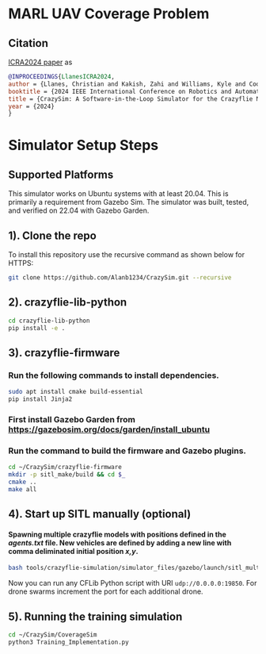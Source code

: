 # MARL UAV Coverage Problem

## Citation
[ICRA2024 paper](https://coogan.ece.gatech.edu/papers/pdf/llanes2024crazysim.pdf) as


```bibtex
@INPROCEEDINGS{LlanesICRA2024,
author = {Llanes, Christian and Kakish, Zahi and Williams, Kyle and Coogan, Samuel},
booktitle = {2024 IEEE International Conference on Robotics and Automation (ICRA)}, 
title = {CrazySim: A Software-in-the-Loop Simulator for the Crazyflie Nano Quadrotor},
year = {2024}
}
```

# Simulator Setup Steps

## Supported Platforms
This simulator works on Ubuntu systems with at least 20.04. This is primarily a requirement from Gazebo Sim. The simulator was built, tested, and verified on 22.04 with Gazebo Garden.

## 1). Clone the repo
To install this repository use the recursive command as shown below for HTTPS:
```bash
git clone https://github.com/Alanb1234/CrazySim.git --recursive
```

## 2). crazyflie-lib-python
```bash
cd crazyflie-lib-python
pip install -e .
```

## 3). crazyflie-firmware
### Run the following commands to install dependencies.
```bash
sudo apt install cmake build-essential
pip install Jinja2
```

### First install Gazebo Garden from https://gazebosim.org/docs/garden/install_ubuntu

### Run the command to build the firmware and Gazebo plugins.

```bash
cd ~/CrazySim/crazyflie-firmware
mkdir -p sitl_make/build && cd $_
cmake ..
make all
```

## 4). Start up SITL manually (optional)

#### Spawning multiple crazyflie models with positions defined in the *agents.txt* file. New vehicles are defined by adding a new line with comma deliminated initial position *x,y*.
```bash
bash tools/crazyflie-simulation/simulator_files/gazebo/launch/sitl_multiagent_text.sh -m crazyflie
```

Now you can run any CFLib Python script with URI `udp://0.0.0.0:19850`. For drone swarms increment the port for each additional drone.

## 5). Running the training simulation
```bash
cd ~/CrazySim/CoverageSim
python3 Training_Implementation.py
```





